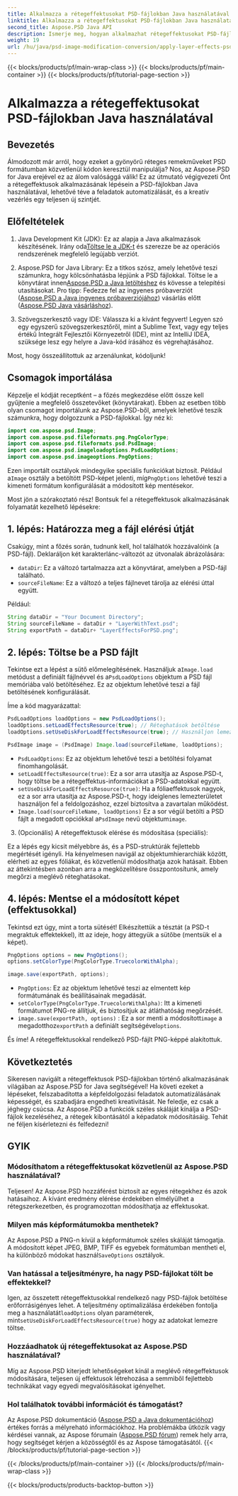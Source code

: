 ```yaml
---
title: Alkalmazza a rétegeffektusokat PSD-fájlokban Java használatával
linktitle: Alkalmazza a rétegeffektusokat PSD-fájlokban Java használatával
second_title: Aspose.PSD Java API
description: Ismerje meg, hogyan alkalmazhat rétegeffektusokat PSD-fájlokban az Aspose.PSD for Java használatával. Ez az oktatóanyag a PSD-k betöltését, a rétegek elérését és a módosított kép mentését tárgyalja.
weight: 19
url: /hu/java/psd-image-modification-conversion/apply-layer-effects-psd-files/
---
```


{{< blocks/products/pf/main-wrap-class >}}
{{< blocks/products/pf/main-container >}}
{{< blocks/products/pf/tutorial-page-section >}}

# Alkalmazza a rétegeffektusokat PSD-fájlokban Java használatával

## Bevezetés

Álmodozott már arról, hogy ezeket a gyönyörű réteges remekműveket PSD formátumban közvetlenül kódon keresztül manipulálja? Nos, az Aspose.PSD for Java erejével ez az álom valósággá válik! Ez az útmutató végigvezeti Önt a rétegeffektusok alkalmazásának lépésein a PSD-fájlokban Java használatával, lehetővé téve a feladatok automatizálását, és a kreatív vezérlés egy teljesen új szintjét. 

## Előfeltételek

1.  Java Development Kit (JDK): Ez az alapja a Java alkalmazások készítésének. Irány oda[Töltse le a JDK-t](https://www.oracle.com/java/technologies/javase/downloads/) és szerezze be az operációs rendszerének megfelelő legújabb verziót.

2.  Aspose.PSD for Java Library: Ez a titkos szósz, amely lehetővé teszi számunkra, hogy kölcsönhatásba lépjünk a PSD fájlokkal. Töltse le a könyvtárat innen[Aspose.PSD a Java letöltéshez](https://releases.aspose.com/psd/java/) és kövesse a telepítési utasításokat. Pro tipp: Fedezze fel az ingyenes próbaverziót ([Aspose.PSD a Java ingyenes próbaverziójához](https://releases.aspose.com/)) vásárlás előtt ([Aspose.PSD Java vásárláshoz](https://purchase.aspose.com/buy)).

3. Szövegszerkesztő vagy IDE: Válassza ki a kívánt fegyvert! Legyen szó egy egyszerű szövegszerkesztőről, mint a Sublime Text, vagy egy teljes értékű Integrált Fejlesztői Környezetről (IDE), mint az IntelliJ IDEA, szüksége lesz egy helyre a Java-kód írásához és végrehajtásához.

Most, hogy összeállítottuk az arzenálunkat, kódoljunk!

## Csomagok importálása

Képzelje el kódját receptként – a főzés megkezdése előtt össze kell gyűjtenie a megfelelő összetevőket (könyvtárakat). Ebben az esetben több olyan csomagot importálunk az Aspose.PSD-ből, amelyek lehetővé teszik számunkra, hogy dolgozzunk a PSD-fájlokkal. Így néz ki:

```java
import com.aspose.psd.Image;
import com.aspose.psd.fileformats.png.PngColorType;
import com.aspose.psd.fileformats.psd.PsdImage;
import com.aspose.psd.imageloadoptions.PsdLoadOptions;
import com.aspose.psd.imageoptions.PngOptions;
```

 Ezen importált osztályok mindegyike speciális funkciókat biztosít. Például a`Image` osztály a betöltött PSD-képet jelenti, míg`PngOptions` lehetővé teszi a kimeneti formátum konfigurálását a módosított kép mentésekor.

Most jön a szórakoztató rész! Bontsuk fel a rétegeffektusok alkalmazásának folyamatát kezelhető lépésekre:

## 1. lépés: Határozza meg a fájl elérési útját

Csakúgy, mint a főzés során, tudnunk kell, hol találhatók hozzávalóink (a PSD-fájl). Deklaráljon két karakterlánc-változót az útvonalak ábrázolására:

- `dataDir`: Ez a változó tartalmazza azt a könyvtárat, amelyben a PSD-fájl található. 
- `sourceFileName`: Ez a változó a teljes fájlnevet tárolja az elérési úttal együtt.

Például:

```java
String dataDir = "Your Document Directory";
String sourceFileName = dataDir + "LayerWithText.psd";
String exportPath = dataDir+ "LayerEffectsForPSD.png";
```

## 2. lépés: Töltse be a PSD fájlt

 Tekintse ezt a lépést a sütő előmelegítésének. Használjuk a`Image.load` metódust a definiált fájlnévvel és a`PsdLoadOptions` objektum a PSD fájl memóriába való betöltéséhez. Ez az objektum lehetővé teszi a fájl betöltésének konfigurálását.

Íme a kód magyarázattal:

```java
PsdLoadOptions loadOptions = new PsdLoadOptions();
loadOptions.setLoadEffectsResource(true); // Réteghatások betöltése
loadOptions.setUseDiskForLoadEffectsResource(true); // Használjon lemezterületet a nagy hatásokhoz

PsdImage image = (PsdImage) Image.load(sourceFileName, loadOptions);
```

- `PsdLoadOptions`: Ez az objektum lehetővé teszi a betöltési folyamat finomhangolását.
- `setLoadEffectsResource(true)`: Ez a sor arra utasítja az Aspose.PSD-t, hogy töltse be a rétegeffektus-információkat a PSD-adatokkal együtt. 
- `setUseDiskForLoadEffectsResource(true)`: Ha a fóliaeffektusok nagyok, ez a sor arra utasítja az Aspose.PSD-t, hogy ideiglenes lemezterületet használjon fel a feldolgozáshoz, ezzel biztosítva a zavartalan működést.
- `Image.load(sourceFileName, loadOptions)` Ez a sor végül betölti a PSD fájlt a megadott opciókkal a`PsdImage` nevű objektum`image`.

3. (Opcionális) A rétegeffektusok elérése és módosítása (speciális):

Ez a lépés egy kicsit mélyebbre ás, és a PSD-struktúrák fejlettebb megértését igényli. Ha kényelmesen navigál az objektumhierarchiák között, elérheti az egyes fóliákat, és közvetlenül módosíthatja azok hatásait. Ebben az áttekintésben azonban arra a megközelítésre összpontosítunk, amely megőrzi a meglévő réteghatásokat.
## 4. lépés: Mentse el a módosított képet (effektusokkal)

Tekintsd ezt úgy, mint a torta sütését! Elkészítettük a tésztát (a PSD-t megraktuk effektekkel), itt az ideje, hogy áttegyük a sütőbe (mentsük el a képet). 

```java
PngOptions options = new PngOptions();
options.setColorType(PngColorType.TruecolorWithAlpha);

image.save(exportPath, options);
```

- `PngOptions`: Ez az objektum lehetővé teszi az elmentett kép formátumának és beállításainak megadását.
- `setColorType(PngColorType.TruecolorWithAlpha)`: Itt a kimeneti formátumot PNG-re állítjuk, és biztosítjuk az átláthatóság megőrzését.
- `image.save(exportPath, options)` : Ez a sor menti a módosított`image` a megadotthoz`exportPath` a definiált segítségével`options`.

És íme! A rétegeffektusokkal rendelkező PSD-fájlt PNG-képpé alakítottuk.

## Következtetés

Sikeresen navigált a rétegeffektusok PSD-fájlokban történő alkalmazásának világában az Aspose.PSD for Java segítségével! Ha követi ezeket a lépéseket, felszabadította a képfeldolgozási feladatok automatizálásának képességét, és szabadjára engedheti kreativitását. Ne feledje, ez csak a jéghegy csúcsa. Az Aspose.PSD a funkciók széles skáláját kínálja a PSD-fájlok kezeléséhez, a rétegek kibontásától a képadatok módosításáig. Tehát ne féljen kísérletezni és felfedezni!

## GYIK

### Módosíthatom a rétegeffektusokat közvetlenül az Aspose.PSD használatával?
Teljesen! Az Aspose.PSD hozzáférést biztosít az egyes rétegekhez és azok hatásaihoz. A kívánt eredmény elérése érdekében elmélyülhet a rétegszerkezetben, és programozottan módosíthatja az effektusokat. 

### Milyen más képformátumokba menthetek?
 Az Aspose.PSD a PNG-n kívül a képformátumok széles skáláját támogatja. A módosított képet JPEG, BMP, TIFF és egyebek formátumban mentheti el, ha különböző módokat használ`SaveOptions` osztályok.

### Van hatással a teljesítményre, ha nagy PSD-fájlokat tölt be effektekkel?
 Igen, az összetett rétegeffektusokkal rendelkező nagy PSD-fájlok betöltése erőforrásigényes lehet. A teljesítmény optimalizálása érdekében fontolja meg a használatát`loadOptions` olyan paraméterek, mint`setUseDiskForLoadEffectsResource(true)` hogy az adatokat lemezre töltse.

### Hozzáadhatok új rétegeffektusokat az Aspose.PSD használatával?
Míg az Aspose.PSD kiterjedt lehetőségeket kínál a meglévő rétegeffektusok módosítására, teljesen új effektusok létrehozása a semmiből fejlettebb technikákat vagy egyedi megvalósításokat igényelhet.

### Hol találhatok további információt és támogatást?
Az Aspose.PSD dokumentáció ([Aspose.PSD a Java dokumentációhoz](https://reference.aspose.com/psd/java/)) értékes forrás a mélyreható információkhoz. Ha problémákba ütközik vagy kérdései vannak, az Aspose fórumain ([Aspose.PSD fórum](https://forum.aspose.com/c/psd/34)) remek hely arra, hogy segítséget kérjen a közösségtől és az Aspose támogatásától.
{{< /blocks/products/pf/tutorial-page-section >}}

{{< /blocks/products/pf/main-container >}}
{{< /blocks/products/pf/main-wrap-class >}}

{{< blocks/products/products-backtop-button >}}
